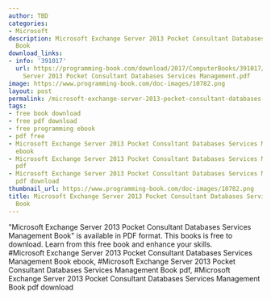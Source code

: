 ```yaml
---
author: TBD
categories:
- Microsoft
description: Microsoft Exchange Server 2013 Pocket Consultant Databases Services Management
  Book
download_links:
- info: '391017'
  url: https://programming-book.com/download/2017/ComputerBooks/391017/Microsoft Exchange
    Server 2013 Pocket Consultant Databases Services Management.pdf
image: https://www.programming-book.com/doc-images/10782.png
layout: post
permalink: /microsoft-exchange-server-2013-pocket-consultant-databases-services-management-b.html
tags:
- free book download
- free pdf download
- free programming ebook
- pdf free
- Microsoft Exchange Server 2013 Pocket Consultant Databases Services Management Book
  ebook
- Microsoft Exchange Server 2013 Pocket Consultant Databases Services Management Book
  pdf
- Microsoft Exchange Server 2013 Pocket Consultant Databases Services Management Book
  pdf download
thumbnail_url: https://www.programming-book.com/doc-images/10782.png
title: Microsoft Exchange Server 2013 Pocket Consultant Databases Services Management
  Book
---
```


 
<div class="item-desc text-justify">
  "Microsoft Exchange Server 2013 Pocket Consultant Databases Services Management Book" is available in PDF format. This books is free to download. Learn from this free book and enhance your skills.
  <br>
  #Microsoft Exchange Server 2013 Pocket Consultant Databases Services Management Book ebook, #Microsoft Exchange Server 2013 Pocket Consultant Databases Services Management Book pdf, #Microsoft Exchange Server 2013 Pocket Consultant Databases Services Management Book pdf download
</div>